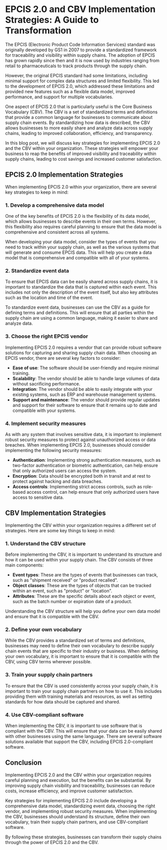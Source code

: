 # EPCIS 2.0 and CBV Implementation Strategies: A Guide to Transformation

The EPCIS (Electronic Product Code Information Services) standard was originally developed by GS1 in 2007 to provide a standardized framework for traceability and visibility within supply chains. The adoption of EPCIS has grown rapidly since then and it is now used by industries ranging from retail to pharmaceuticals to track products through the supply chain.

However, the original EPCIS standard had some limitations, including minimal support for complex data structures and limited flexibility. This led to the development of EPCIS 2.0, which addressed these limitations and provided new features such as a flexible data model, improved performance, and support for multiple vocabularies.

One aspect of EPCIS 2.0 that is particularly useful is the Core Business Vocabulary (CBV). The CBV is a set of standardized terms and definitions that provide a common language for businesses to communicate about supply chain events. By standardizing how data is described, the CBV allows businesses to more easily share and analyze data across supply chains, leading to improved collaboration, efficiency, and transparency.

In this blog post, we will discuss key strategies for implementing EPCIS 2.0 and the CBV within your organization. These strategies will empower your business to reap the benefits of improved visibility and traceability within supply chains, leading to cost savings and increased customer satisfaction.

## EPCIS 2.0 Implementation Strategies

When implementing EPCIS 2.0 within your organization, there are several key strategies to keep in mind:

### 1. Develop a comprehensive data model

One of the key benefits of EPCIS 2.0 is the flexibility of its data model, which allows businesses to describe events in their own terms. However, this flexibility also requires careful planning to ensure that the data model is comprehensive and consistent across all systems.

When developing your data model, consider the types of events that you need to track within your supply chain, as well as the various systems that will generate and consume EPCIS data. This will help you create a data model that is comprehensive and compatible with all of your systems.

### 2. Standardize event data

To ensure that EPCIS data can be easily shared across supply chains, it is important to standardize the data that is captured within each event. This includes not only the description of the event itself, but also key attributes such as the location and time of the event.

To standardize event data, businesses can use the CBV as a guide for defining terms and definitions. This will ensure that all parties within the supply chain are using a common language, making it easier to share and analyze data.

### 3. Choose the right EPCIS vendor

Implementing EPCIS 2.0 requires a vendor that can provide robust software solutions for capturing and sharing supply chain data. When choosing an EPCIS vendor, there are several key factors to consider:

* **Ease of use**: The software should be user-friendly and require minimal training.
* **Scalability**: The vendor should be able to handle large volumes of data without sacrificing performance.
* **Integration**: The vendor should be able to easily integrate with your existing systems, such as ERP and warehouse management systems.
* **Support and maintenance**: The vendor should provide regular updates and support for their software to ensure that it remains up to date and compatible with your systems.

### 4. Implement security measures

As with any system that involves sensitive data, it is important to implement robust security measures to protect against unauthorized access or data breaches. When implementing EPCIS 2.0, businesses should consider implementing the following security measures:

* **Authentication**: Implementing strong authentication measures, such as two-factor authentication or biometric authentication, can help ensure that only authorized users can access the system.
* **Encryption**: Data should be encrypted both in transit and at rest to protect against hacking and data breaches.
* **Access controls**: Implementing strict access controls, such as role-based access control, can help ensure that only authorized users have access to sensitive data.

## CBV Implementation Strategies

Implementing the CBV within your organization requires a different set of strategies. Here are some key things to keep in mind:

### 1. Understand the CBV structure

Before implementing the CBV, it is important to understand its structure and how it can be used within your supply chain. The CBV consists of three main components:

* **Event types**: These are the types of events that businesses can track, such as "shipment received" or "product recalled".
* **Object classes**: These are the types of objects that can be tracked within an event, such as "product" or "location".
* **Attributes**: These are the specific details about each object or event, such as the batch number or expiration date of a product.

Understanding the CBV structure will help you define your own data model and ensure that it is compatible with the CBV.

### 2. Define your own vocabulary

While the CBV provides a standardized set of terms and definitions, businesses may need to define their own vocabulary to describe supply chain events that are specific to their industry or business. When defining your own vocabulary, it is important to ensure that it is compatible with the CBV, using CBV terms wherever possible.

### 3. Train your supply chain partners

To ensure that the CBV is used consistently across your supply chain, it is important to train your supply chain partners on how to use it. This includes providing them with training materials and resources, as well as setting standards for how data should be captured and shared.

### 4. Use CBV-compliant software

When implementing the CBV, it is important to use software that is compliant with the CBV. This will ensure that your data can be easily shared with other businesses using the same language. There are several software solutions available that support the CBV, including EPCIS 2.0-compliant software.

## Conclusion

Implementing EPCIS 2.0 and the CBV within your organization requires careful planning and execution, but the benefits can be substantial. By improving supply chain visibility and traceability, businesses can reduce costs, increase efficiency, and improve customer satisfaction.

Key strategies for implementing EPCIS 2.0 include developing a comprehensive data model, standardizing event data, choosing the right vendor, and implementing robust security measures. When implementing the CBV, businesses should understand its structure, define their own vocabulary, train their supply chain partners, and use CBV-compliant software.

By following these strategies, businesses can transform their supply chains through the power of EPCIS 2.0 and the CBV.
